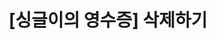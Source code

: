 ---
title: "[싱글이의 영수증] 삭제하기"
excerpt: "파이널프로젝트 - 싱글벙글"
search: true
categories: 
  - FinalProject
tags: 
  - FrameWork
  - Java
  - Spring
  - Bootstrap
toc: true
---